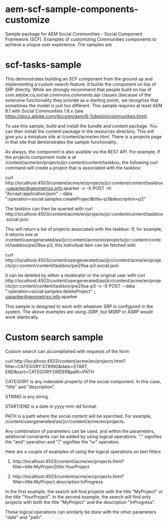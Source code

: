 aem-scf-sample-components-customize
===================================

Sample package for AEM Social Communities - Social Component Framework (SCF).  Examples of customizing Communities components to achieve a unique user experience. The samples are

scf-tasks-sample
================
This demonstrates building an SCF component from the ground up and implementing a custom search feature. It builds the component on top of SRP directly. While we strongly recommend that people build on top of com.adobe.cq.social.commons.comments.api classes (because of the extensive functionality they provide as a starting point), we recognize that sometimes the model is just too different. This sample requires at least AEM 6.1 with Social Communities 1.8.x (see https://docs.adobe.com/docs/en/aem/6-1/deploy/communities.html).

To use this sample, build and install the bundle and content package. You can then install the content package in the resources directory. This will give you a miniature site at /content/acme/en.html. There is a projects page in that site that demonstrates the sample functionality.

As always, the component is also availble via the REST API. For example, if the projects component node is at /content/acme/en/projects/jcr:content/content/taskbox, the following curl command will create a project that is associated with the taskbox:

curl http://localhost:4503/content/acme/en/projects/jcr:content/content/taskbox -uaparker@geometrixx.info:aparker -v -X POST -H "Accept:application/json" --data ":operation=social:samples:createProject&title=p3&description=p2"

The taskbox can then be queried with
curl http://localhost:4503/content/acme/en/projects/jcr:content/content/taskbox.social.json

This will return a list of projects associated with the taskbox. If, for example, it returns one at /content/usergenerated/asi/jcr/content/acme/en/projects/jcr:content/content/taskbox/pw29sa-p3, this individual item can be fetched with

curl http://localhost:4503/content/usergenerated/asi/jcr/content/acme/en/projects/jcr:content/content/taskbox/pw29sa-p3.social.json

It can be deleted by either a moderator or the original user with
curl http://localhost:4503/content/usergenerated/asi/jcr/content/acme/en/projects/jcr:content/content/taskbox/pw29sa-p3 -v -X POST  --data ":operation=social:samples:deleteProject" -uaparker@geometrixx.info:aparker

This sample is designed to work with whatever SRP is configured in the system. The above examples are using JSRP, but MSRP or ASRP would work identically.

Custom search sample
================

Custom search can accomplished with requests of the form 

curl http://localhost:4503/content/acme/en/projects.html?filter=CATEGORY:STRING&date=START, END&sort=CATEGORY:ORDER&path=PATH

CATEGORY is any indexable property of the social component.  In this case, "title" and "description".

STRING is any string.

START/END is a date in yyyy-mm-dd format.

PATH is a path where the social content will be searched.  For example,  /content/usergenerated/asi/jcr/content/acme/en/projects.

Any combination of parameters can be used, and within the parameters, additional constraints can be added by using logical operations.  "." signifies the "and" operation and "|" signifies the "or" operation. 

Here are a couple of examples of using the logical operations on text filters

1) http://localhost:4503/content/acme/en/projects.html?filter=title:MyProject|title:YourProject

2) http://localhost:4503/content/acme/en/projects.html?filter=title:MyProject.description:InProgress

In the first example, the search will find projects with the title "MyProject" or the title "YourProject".  In the second example, the search will find only projects with both the title "MyProject" and the description "InProgress".

These logical operations can similarly be done with the other parameters "date" and "path".

